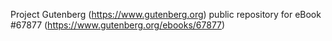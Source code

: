 Project Gutenberg (https://www.gutenberg.org) public repository for
eBook #67877 (https://www.gutenberg.org/ebooks/67877)
